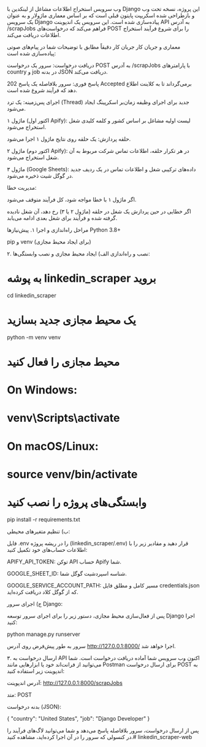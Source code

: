وب سرویس استخراج اطلاعات مشاغل از لینکدین با Django
این پروژه، نسخه تحت وب و بازطراحی شده اسکریپت پایتون قبلی است که بر اساس معماری ماژولار و به عنوان یک سرویس Django پیاده‌سازی شده است. این سرویس یک اندپوینت API به آدرس /scrapJobs فراهم می‌کند که درخواست‌های POST را برای شروع فرآیند استخراج اطلاعات دریافت می‌کند.

معماری و جریان کار
جریان کار دقیقاً مطابق با توضیحات شما در پیام‌های صوتی پیاده‌سازی شده است:

دریافت درخواست: سرور یک درخواست POST به آدرس /scrapJobs با پارامترهای country و job در بدنه JSON دریافت می‌کند.

پاسخ فوری: سرور بلافاصله یک پاسخ 202 Accepted برمی‌گرداند تا به کلاینت اطلاع دهد که فرآیند شروع شده است.

اجرای پس‌زمینه: یک ترد (Thread) جدید برای اجرای وظیفه زمان‌بر اسکرپینگ ایجاد می‌شود.

ماژول ۱ (اکتور اول Apify): لیست اولیه مشاغل بر اساس کشور و کلمه کلیدی شغل استخراج می‌شود.

حلقه پردازش: یک حلقه روی نتایج ماژول ۱ اجرا می‌شود.

ماژول ۲ (اکتور دوم Apify): در هر تکرار حلقه، اطلاعات تماس شرکت مربوط به آن شغل استخراج می‌شود.

ماژول ۳ (Google Sheets): داده‌های ترکیبی شغل و اطلاعات تماس در یک ردیف جدید در گوگل شیت ذخیره می‌شود.

مدیریت خطا:

اگر ماژول ۱ با خطا مواجه شود، کل فرآیند متوقف می‌شود.

اگر خطایی در حین پردازش یک شغل در حلقه (ماژول ۲ یا ۳) رخ دهد، آن شغل نادیده گرفته شده و فرآیند برای شغل بعدی ادامه می‌یابد.

مراحل راه‌اندازی و اجرا
۱. پیش‌نیازها
Python 3.8+

pip و venv (برای ایجاد محیط مجازی)

۲. نصب و راه‌اندازی
الف) ایجاد محیط مجازی و نصب وابستگی‌ها:

# به پوشه linkedin_scraper بروید
cd linkedin_scraper

# یک محیط مجازی جدید بسازید
python -m venv venv

# محیط مجازی را فعال کنید
# On Windows:
# venv\Scripts\activate
# On macOS/Linux:
# source venv/bin/activate

# وابستگی‌های پروژه را نصب کنید
pip install -r requirements.txt

ب) تنظیم متغیرهای محیطی:

فایل .env را در ریشه پروژه (linkedin_scraper/.env) قرار دهید و مقادیر زیر را با اطلاعات حساب‌های خود تکمیل کنید:

APIFY_API_TOKEN: توکن API حساب Apify شما.

GOOGLE_SHEET_ID: شناسه اسپردشیت گوگل شما.

GOOGLE_SERVICE_ACCOUNT_PATH: مسیر کامل و مطلق فایل credentials.json که از گوگل کلاد دریافت کرده‌اید.

ج) اجرای سرور Django:

پس از فعال‌سازی محیط مجازی، دستور زیر را برای اجرای سرور توسعه Django اجرا کنید:

python manage.py runserver

سرور به طور پیش‌فرض روی آدرس http://127.0.0.1:8000/ اجرا خواهد شد.

۳. ارسال درخواست به API
اکنون وب سرویس شما آماده دریافت درخواست است. شما می‌توانید از فرانت‌اند خود یا ابزارهایی مانند Postman برای ارسال درخواست POST به اندپوینت زیر استفاده کنید:

آدرس اندپوینت: http://127.0.0.1:8000/scrapJobs

متد: POST

بدنه درخواست (JSON):

{
    "country": "United States",
    "job": "Django Developer"
}

پس از ارسال درخواست، سرور بلافاصله پاسخ می‌دهد و شما می‌توانید لاگ‌های فرآیند را در کنسولی که سرور را در آن اجرا کرده‌اید، مشاهده کنید.#   l i n k e d i n _ s c r a p e r - w e b  
 